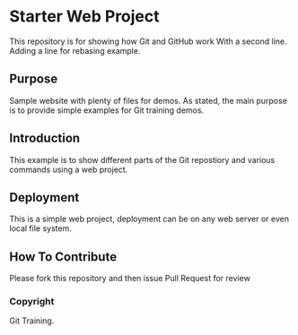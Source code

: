 # Starter Web Project

This repository is for showing how Git and GitHub work
With a second line.
Adding a line for rebasing example.

## Purpose

Sample website with plenty of files for demos.
As stated, the main purpose is to provide simple examples for Git training demos.

## Introduction

This example is to show different parts of the Git repostiory and various commands using a web project.

## Deployment

This is a simple web project, deployment can be on any web server or even local file system.

## How To Contribute

Please fork this repository and then issue Pull Request for review

### Copyright

Git Training.
